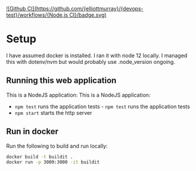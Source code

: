 [![Github CI](https://github.com/{elliottmurray}/{devops-test}/workflows/{Node.js CI}/badge.svg)](https://github.com/{elliottmurray}/{devops-test}/actions)


# Setup
I have assumed docker is installed. I ran it with node 12 locally. I managed this with dotenv/nvm but would probably use .node_version ongoing.


 ## Running this web application
 This is a NodeJS application:	This is a NodeJS application:

- `npm test` runs the application tests	- `npm test` runs the application tests
- `npm start` starts the http server


## Run in docker
Run the following to build and run locally:

```bash
docker build -t buildit .
docker run -p 3000:3000 -it buildit

```


